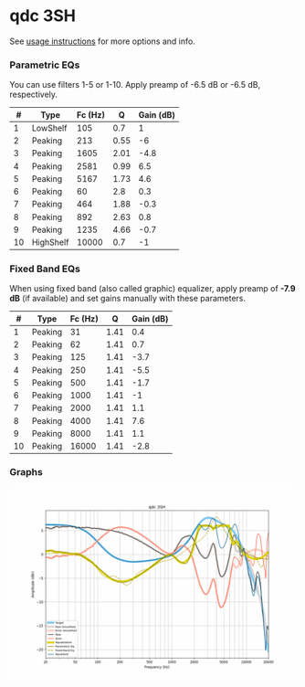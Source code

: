 # qdc 3SH
See [usage instructions](https://github.com/jaakkopasanen/AutoEq#usage) for more options and info.

### Parametric EQs
You can use filters 1-5 or 1-10. Apply preamp of -6.5 dB or -6.5 dB, respectively.

|   # | Type      |   Fc (Hz) |    Q |   Gain (dB) |
|-----|-----------|-----------|------|-------------|
|   1 | LowShelf  |       105 | 0.7  |         1   |
|   2 | Peaking   |       213 | 0.55 |        -6   |
|   3 | Peaking   |      1605 | 2.01 |        -4.8 |
|   4 | Peaking   |      2581 | 0.99 |         6.5 |
|   5 | Peaking   |      5167 | 1.73 |         4.6 |
|   6 | Peaking   |        60 | 2.8  |         0.3 |
|   7 | Peaking   |       464 | 1.88 |        -0.3 |
|   8 | Peaking   |       892 | 2.63 |         0.8 |
|   9 | Peaking   |      1235 | 4.66 |        -0.7 |
|  10 | HighShelf |     10000 | 0.7  |        -1   |

### Fixed Band EQs
When using fixed band (also called graphic) equalizer, apply preamp of **-7.9 dB** (if available) and set gains manually with these parameters.

|   # | Type    |   Fc (Hz) |    Q |   Gain (dB) |
|-----|---------|-----------|------|-------------|
|   1 | Peaking |        31 | 1.41 |         0.4 |
|   2 | Peaking |        62 | 1.41 |         0.7 |
|   3 | Peaking |       125 | 1.41 |        -3.7 |
|   4 | Peaking |       250 | 1.41 |        -5.5 |
|   5 | Peaking |       500 | 1.41 |        -1.7 |
|   6 | Peaking |      1000 | 1.41 |        -1   |
|   7 | Peaking |      2000 | 1.41 |         1.1 |
|   8 | Peaking |      4000 | 1.41 |         7.6 |
|   9 | Peaking |      8000 | 1.41 |         1.1 |
|  10 | Peaking |     16000 | 1.41 |        -2.8 |

### Graphs
![](./qdc%203SH.png)
